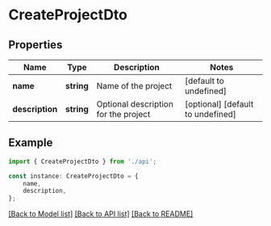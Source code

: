# CreateProjectDto


## Properties

Name | Type | Description | Notes
------------ | ------------- | ------------- | -------------
**name** | **string** | Name of the project | [default to undefined]
**description** | **string** | Optional description for the project | [optional] [default to undefined]

## Example

```typescript
import { CreateProjectDto } from './api';

const instance: CreateProjectDto = {
    name,
    description,
};
```

[[Back to Model list]](../README.md#documentation-for-models) [[Back to API list]](../README.md#documentation-for-api-endpoints) [[Back to README]](../README.md)
